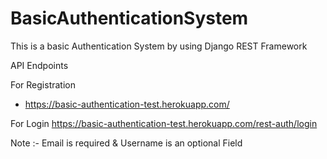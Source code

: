 # BasicAuthenticationSystem

This is a basic Authentication System by using Django REST Framework

API Endpoints

For Registration 
- https://basic-authentication-test.herokuapp.com/

For Login
https://basic-authentication-test.herokuapp.com/rest-auth/login

Note :- Email is required & Username is an optional Field
